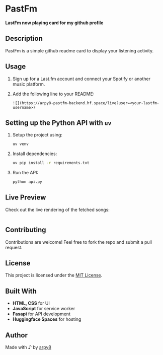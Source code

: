 # PastFm

**LastFm now playing card for my github profile**

## Description
PastFm is a simple github readme card to display your listening activity.

## Usage  
1. Sign up for a Last.fm account and connect your Spotify or another music platform.  
2. Add the following line to your README:  

   ```  
   ![](https://arpy8-pastfm-backend.hf.space/live?user=<your-lastfm-username>)  
   ```

## Setting up the Python API with `uv`
1. Setup the project using:
   ```sh
   uv venv
   ```
2. Install dependencies:
   ```sh
   uv pip install -r requirements.txt
   ```
3. Run the API:
   ```sh
   python api.py
   ```

## Live Preview
Check out the live rendering of the fetched songs:

<a href="https://arpy8-pastfm-backend.hf.space/redirect">
    <img src="https://arpy8-pastfm-backend.hf.space/live" alt="" />
</a>

## Contributing
Contributions are welcome! Feel free to fork the repo and submit a pull request.

## License
This project is licensed under the [MIT License](LICENSE).

## Built With
- **HTML, CSS** for UI
- **JavaScript** for service worker
- **Fasapi** for API development
- **Huggingface Spaces** for hosting

## Author
Made with ♪ by [arpy8](https://arpy8.com)
